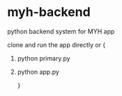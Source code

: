 # myh-backend
python backend system for MYH app


clone and run the app directly
or {
1. python primary.py
2. python app.py

    }
